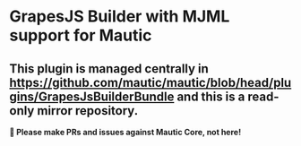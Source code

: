 # GrapesJS Builder with MJML support for Mautic

## This plugin is managed centrally in https://github.com/mautic/mautic/blob/head/plugins/GrapesJsBuilderBundle and this is a read-only mirror repository.

**📣 Please make PRs and issues against Mautic Core, not here!**